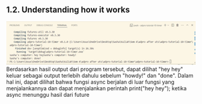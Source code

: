 ## 1.2. Understanding how it works
![alt text](image.png)
Berdasarkan hasil output dari program tersebut, dapat dilihat "hey hey" keluar sebagai output terlebih dahulu sebelum "howdy!" dan "done". Dalam hal ini, dapat dilihat bahwa fungsi async berjalan di luar fungsi yang menjalankannya dan dapat menjalankan perintah print("hey hey"); ketika async menunggu hasil dari future